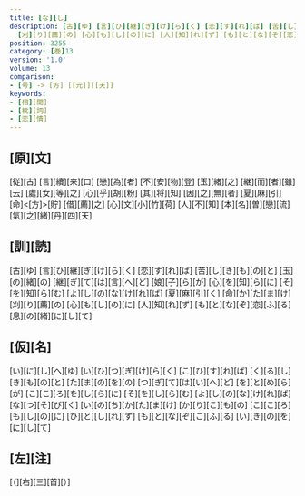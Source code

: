 ```yaml
---
title: [な][し]
description: [古][ゆ] [言][ひ][継][ぎ][け][ら][く] [恋][す][れ][ば] [苦][し][き][も][の][と] [玉][の][緒][の] [継][ぎ][て][は][言][へ][ど] [娘][子][ら][が] [心][を][知][ら][に] [そ][を][知][ら][む] [よ][し][の][な][け][れ][ば] [夏][麻][引][く] [命][か][た][ま][け]
  [刈][り][薦][の] [心][も][し][の][に] [人][知][れ][ず] [も][と][な][ぞ][恋][ふ][る] [息][の][緒][に][し][て]
position: 3255
category: [巻]13
version: '1.0'
volume: 13
comparison:
- [号] -> [方] [[元]][[天]]
keywords:
- [相][聞]
- [枕][詞]
- [恋][情]
---
```


## [原][文]

[従][古] [言][續][来][口] [戀][為][者] [不][安][物][登] [玉][緒][之] [継][而][者][雖][云] [處][女][等][之] [心][乎][胡][粉] [其][将][知] [因][之][無][者] [夏][麻][引] [命]<[方]>[貯] [借][薦][之] [心][文][小][竹][荷] [人][不][知] [本][名][曽][戀][流] [氣][之][緒][丹][四][天]

## [訓][読]

[古][ゆ] [言][ひ][継][ぎ][け][ら][く] [恋][す][れ][ば] [苦][し][き][も][の][と] [玉][の][緒][の] [継][ぎ][て][は][言][へ][ど] [娘][子][ら][が] [心][を][知][ら][に] [そ][を][知][ら][む] [よ][し][の][な][け][れ][ば] [夏][麻][引][く] [命][か][た][ま][け] [刈][り][薦][の] [心][も][し][の][に] [人][知][れ][ず] [も][と][な][ぞ][恋][ふ][る] [息][の][緒][に][し][て]

## [仮][名]

[い][に][し][へ][ゆ] [い][ひ][つ][ぎ][け][ら][く] [こ][ひ][す][れ][ば] [く][る][し][き][も][の][と] [た][ま][の][を][の] [つ][ぎ][て][は][い][へ][ど] [を][と][め][ら][が] [こ][こ][ろ][を][し][ら][に] [そ][を][し][ら][む] [よ][し][の][な][け][れ][ば] [な][つ][そ][び][く] [い][の][ち][か][た][ま][け] [か][り][こ][も][の] [こ][こ][ろ][も][し][の][に] [ひ][と][し][れ][ず] [も][と][な][ぞ][こ][ふ][る] [い][き][の][を][に][し][て]

## [左][注]

[（][右][三][首][）]
